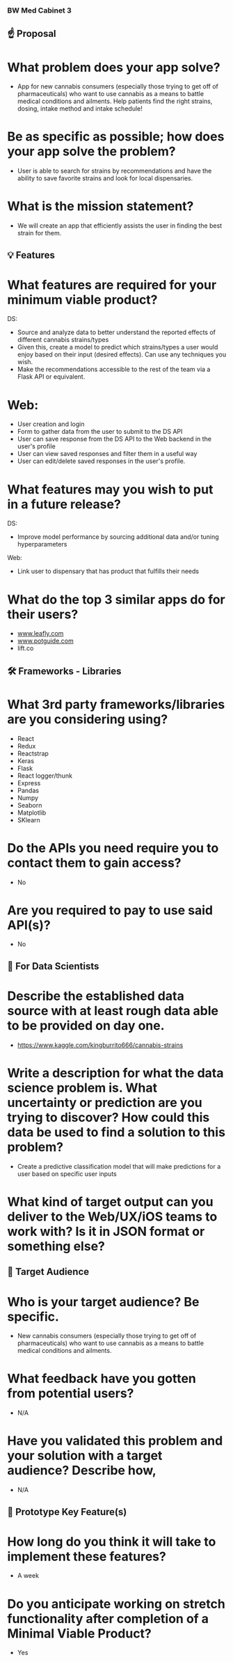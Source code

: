 ### BW Med Cabinet 3
## ☝️ Proposal

# What problem does your app solve?
- App for new cannabis consumers (especially those trying to get off of pharmaceuticals) who want to use cannabis as a means to battle medical conditions and ailments. Help patients find the right strains, dosing, intake method and intake schedule! 


# Be as specific as possible; how does your app solve the problem?
- User is able to search for strains by recommendations and have the ability to save favorite strains and look for local dispensaries.


# What is the mission statement?
- We will create an app that efficiently assists the user in finding the best strain for them.


## 💡 Features

# What features are required for your minimum viable product?
DS:
- Source and analyze data to better understand the reported effects of different cannabis strains/types
- Given this, create a model to predict which strains/types a user would enjoy based on their input (desired effects). Can use any techniques you wish. 
- Make the recommendations accessible to the rest of the team via a Flask API or equivalent. 


# Web:
- User creation and login
- Form to gather data from the user to submit to the DS API
- User can save response from the DS API to the Web backend in the user's profile
- User can view saved responses and filter them in a useful way
- User can edit/delete saved responses in the user's profile.


# What features may you wish to put in a future release?
DS:
- Improve model performance by sourcing additional data and/or tuning hyperparameters

Web:
- Link user to dispensary that has product that fulfills their needs


# What do the top 3 similar apps do for their users?
- www.leafly.com
- www.potguide.com 
- lift.co


## 🛠 Frameworks - Libraries

# What 3rd party frameworks/libraries are you considering using?
- React
- Redux
- Reactstrap
- Keras
- Flask
- React logger/thunk
- Express
- Pandas
- Numpy
- Seaborn
- Matplotlib
- SKlearn


# Do the APIs you need require you to contact them to gain access?
- No


# Are you required to pay to use said API(s)?
- No


## 🧮 For Data Scientists

# Describe the established data source with at least rough data able to be provided on day one.
- https://www.kaggle.com/kingburrito666/cannabis-strains


# Write a description for what the data science problem is. What uncertainty or prediction are you trying to discover? How could this data be used to find a solution to this problem?
- Create a predictive classification model that will make predictions for a user based on specific user inputs


# What kind of target output can you deliver to the Web/UX/iOS teams to work with? Is it in JSON format or something else?


## 🎯 Target Audience

# Who is your target audience? Be specific.
- New cannabis consumers (especially those trying to get off of pharmaceuticals) who want to use cannabis as a means to battle medical conditions and ailments.


# What feedback have you gotten from potential users?
- N/A



# Have you validated this problem and your solution with a target audience? Describe how,
- N/A




## 🔑 Prototype Key Feature(s)

# How long do you think it will take to implement these features?
- A week



# Do you anticipate working on stretch functionality after completion of a Minimal Viable Product?
- Yes